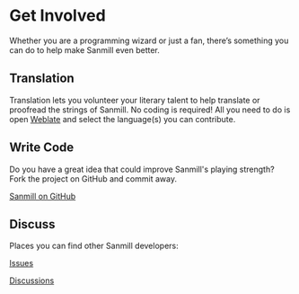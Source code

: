 # Get Involved

Whether you are a programming wizard or just a fan, there’s something you can do to help make Sanmill even better.

## Translation

Translation lets you volunteer your literary talent to help translate or proofread the strings of Sanmill. No coding is required! All you need to do is open [Weblate](https://hosted.weblate.org/engage/sanmill/) and select the language(s) you can contribute.

## Write Code

Do you have a great idea that could improve Sanmill's playing strength? Fork the project on GitHub and commit away.

[Sanmill on GitHub](https://github.com/calcitem/Sanmill)

## Discuss

Places you can find other Sanmill developers:

[Issues](https://github.com/calcitem/Sanmill/issues)

[Discussions](https://github.com/calcitem/Sanmill/discussions)
